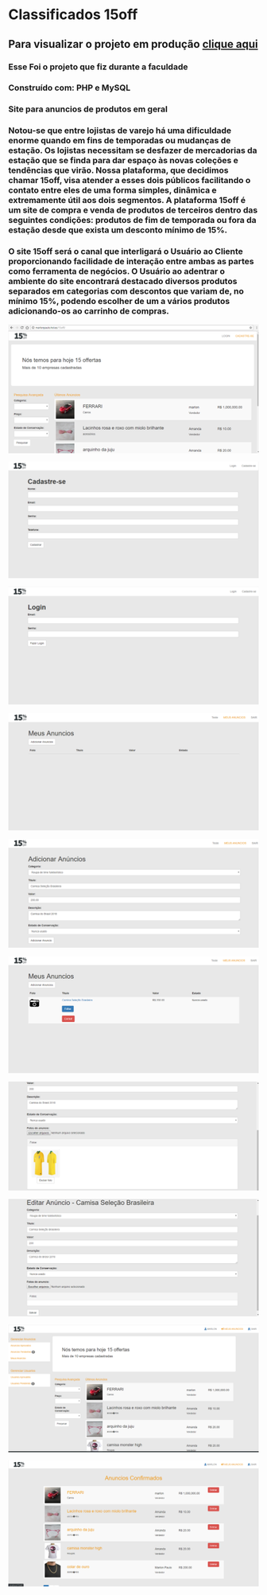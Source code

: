 # Classificados 15off
## Para visualizar o projeto em produção [clique aqui](https://rucri.com/15off/)

### Esse Foi o projeto que fiz durante a faculdade

### Construído com: PHP e MySQL

### Site para anuncios de produtos em geral


### Notou-se que entre lojistas de varejo há uma dificuldade enorme quando em fins de temporadas ou mudanças de estação. Os lojistas necessitam se desfazer de mercadorias da estação que se finda para dar espaço às novas coleções e tendências que virão. Nossa plataforma, que decidimos chamar 15off, visa atender a esses dois públicos facilitando o contato entre eles de uma forma simples, dinâmica e extremamente útil aos dois segmentos. A plataforma 15off é um site de compra e venda de produtos de terceiros dentro das seguintes condições: produtos de fim de temporada ou fora da estação desde que exista um desconto mínimo de 15%.

### O site 15off será o canal que interligará o Usuário ao Cliente proporcionando facilidade de interação entre ambas as partes como ferramenta de negócios. O Usuário ao adentrar o ambiente do site encontrará destacado diversos produtos separados em categorias com descontos que variam de, no mínimo 15%, podendo escolher de um a vários produtos adicionando-os ao carrinho de compras.

![](https://github.com/Marlon-Paulo-da-Silva/15off/blob/master/files/images/tela1.png)

![](https://github.com/Marlon-Paulo-da-Silva/15off/blob/master/files/images/tela2.png)

![](https://github.com/Marlon-Paulo-da-Silva/15off/blob/master/files/images/tela3.png)

![](https://github.com/Marlon-Paulo-da-Silva/15off/blob/master/files/images/tela5.png)

![](https://github.com/Marlon-Paulo-da-Silva/15off/blob/master/files/images/tela6.png)

![](https://github.com/Marlon-Paulo-da-Silva/15off/blob/master/files/images/tela7.png)

![](https://github.com/Marlon-Paulo-da-Silva/15off/blob/master/files/images/tela8.png)

![](https://github.com/Marlon-Paulo-da-Silva/15off/blob/master/files/images/tela10.png)

![](https://github.com/Marlon-Paulo-da-Silva/15off/blob/master/files/images/tela9.PNG)

![](https://github.com/Marlon-Paulo-da-Silva/15off/blob/master/files/images/tela12.PNG)
